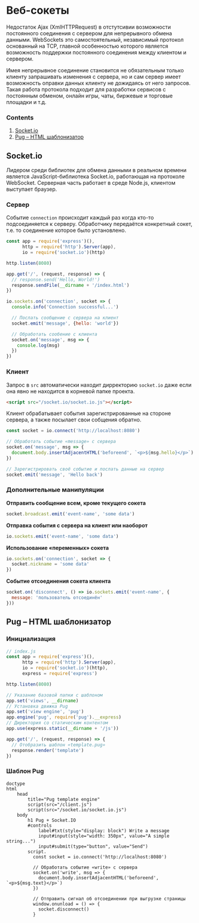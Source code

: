 # Веб-сокеты

Недостаток Ajax (XmlHTTPRequest) в отстутсивии возможности постоянного соединения с сервером для непрерывного обмена данными. WebSockets это самостоятельный, независимый протокол основанный на TCP, главной особенностью которого является возможность поддержки постоянного соединения между клиентом и сервером.

Имея непрерывное соединение становится не обязательным только клиенту запрашивать изменения с сервера, но и сам сервер имеет возможность оправки данных клиенту не дожидаясь от него запросов. Такая работа протокола подходит для разработки сервисов с постоянным обменом, онлайн игры, чаты, биржевые и торговые площадки и т.д.

### Contents

1. [Socket.io](#Socket.io)
2. [Pug – HTML шаблонизатор](#Pug-–-HTML-шаблонизатор)

## Socket.io

Лидером среди библиотек для обмена данными в реальном времени является JavaScript-библиотека Socket.io, работающая на протоколе WebSocket. Серверная часть работает в среде Node.js, клиентом выступает браузер.

### Сервер

Событие `connection` происходит каждый раз когда кто-то подсоединяется к серверу. Обработчику передаётся конкретный сокет, т.е. то соединение которое было установлено.

```javascript
const app = require('express')(),
      http = require('http').Server(app),
      io = require('socket.io')(http)

http.listen(8080)

app.get('/', (request, response) => {
  // response.send('Hello, World!')
  response.sendFile(__dirname + '/index.html')
})

io.sockets.on('connection', socket => {
  console.info('Connection successful...')

  // Послать сообщение с сервера на клиент
  socket.emit('message', {hello: 'world'})

  // Обработать сообение с клиента
  socket.on('message', msg => {
    console.log(msg)
  })
})

```

### Клиент

Запрос в `src` автоматически находит дирректорию `socket.io` даже если она явно не находится в корневой папке проекта.

```html
<script src="/socket.io/socket.io.js"></script>
```

Клиент обрабатывает события зарегистрированные на стороне сервера, а также посылает свои собщения обратно.

```javascript
const socket = io.connect('http://localhost:8080')

// Обработать событие «message» с сервера
socket.on('message', msg => {
  document.body.insertAdjacentHTML('beforeend', `<p>${msg.hello}</p>`)
})

// Зарегистрировать своё событие и послать данные на сервер
socket.emit('message', 'Hello back')
```

### Дополнительные манипуляции

**Отправить сообщение всем, кроме текущего сокета**

```javascript
socket.broadcast.emit('event-name', 'some data')
```

**Отправка события с сервера на клиент или наоборот**
```javascript
io.sockets.emit('event-name', 'some data')
```

**Использование «переменных» сокета**

```javascript
io.sockets.on('connection', socket => {
  socket.nickname = 'some data'
})
```

**Событие отсоединения сокета клиента**

```javascript
socket.on('disconnect', () => io.sockets.emit('event-name', {
  message: 'пользователь отсоединён'
}))
```

## Pug – HTML шаблонизатор

### Инициализация

```javascript
// index.js
const app = require('express')(),
      http = require('http').Server(app),
      io = require('socket.io')(http),
      express = require('express')

http.listen(8080)

// Указание базовой папки с шаблоном
app.set('views', __dirname)
// Установка движка Pug
app.set('view engine', 'pug')
app.engine('pug', require('pug').__express)
// Директория со статическим контентом
app.use(express.static(__dirname + '/js'))

app.get('/', (request, response) => {
  // Отобразить шаблон «template.pug»
  response.render('template')
})
```

### Шаблон Pug

```jade
doctype
html
    head
        title="Pug template engine"
        script(src="/client.js")
        script(src="/socket.io/socket.io.js")
    body
        h1 Pug + Socket.IO
        #controls
            label#txt(style="display: block") Write a message
            input#input(style="width: 350px", value="A simple string...")
            input#submit(type="button", value="Send")
        script.
          const socket = io.connect('http://localhost:8080')

          // Обработать событие «write» с сервера
          socket.on('write', msg => {
            document.body.insertAdjacentHTML('beforeend', `<p>${msg.text}</p>`)
          })

          // Отправить сигнал об отсоединении при выгрузке страницы
          window.onunload = () => {
            socket.disconnect()
          }
```
